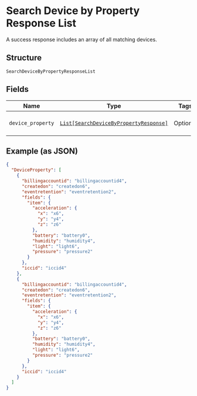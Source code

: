 
# Search Device by Property Response List

A success response includes an array of all matching devices.

## Structure

`SearchDeviceByPropertyResponseList`

## Fields

| Name | Type | Tags | Description |
|  --- | --- | --- | --- |
| `device_property` | [`List[SearchDeviceByPropertyResponse]`](../../doc/models/search-device-by-property-response.md) | Optional | **Constraints**: *Maximum Items*: `100` |

## Example (as JSON)

```json
{
  "DeviceProperty": [
    {
      "billingaccountid": "billingaccountid4",
      "createdon": "createdon6",
      "eventretention": "eventretention2",
      "fields": {
        "item": {
          "acceleration": {
            "x": "x6",
            "y": "y4",
            "z": "z6"
          },
          "battery": "battery0",
          "humidity": "humidity4",
          "light": "light6",
          "pressure": "pressure2"
        }
      },
      "iccid": "iccid4"
    },
    {
      "billingaccountid": "billingaccountid4",
      "createdon": "createdon6",
      "eventretention": "eventretention2",
      "fields": {
        "item": {
          "acceleration": {
            "x": "x6",
            "y": "y4",
            "z": "z6"
          },
          "battery": "battery0",
          "humidity": "humidity4",
          "light": "light6",
          "pressure": "pressure2"
        }
      },
      "iccid": "iccid4"
    }
  ]
}
```

